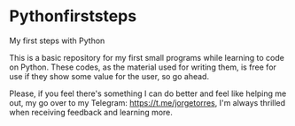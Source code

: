 # Pythonfirststeps
My first steps with Python

This is a basic repository for my first small programs while learning to code on Python.
These codes, as the material used for writing them, is free for use if they show some value for the user, so go ahead.

Please, if you feel there's something I can do better and feel like helping me out, my go over to my Telegram: https://t.me/jorgetorres, I'm always thrilled when receiving feedback and learning more.
